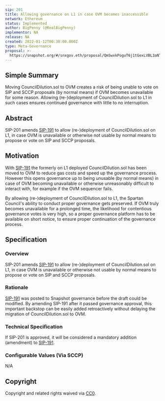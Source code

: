 ```yaml
---
sip: 201
title: Allowing governance on L1 in case OVM becomes inaccessible
network: Ethereum
status: Implemented
author: BigPenny (@RealBigPenny)
implementor: NA
release: NA
created: 2022-01-12T00:30:00.000Z
type: Meta-Governance
proposal: >-
  https://snapshot.org/#/snxgov.eth/proposal/QmSwxkPoguT6j1tGexLVBL3aNTRJ3dLwCVFaFNGPpDP2FP
---
```


## Simple Summary

<!--"If you can't explain it simply, you don't understand it well enough." Simply describe the outcome the proposed changes intends to achieve. This should be non-technical and accessible to a casual community member.-->

Moving CouncilDilution.sol to OVM creates a risk of being unable to vote on SIP and SCCP proposals (by normal means) if OVM becomes unavailable for some reason. Allowing (re-)deployment of CouncilDilution.sol to L1 in such cases ensures continued governance with little to no interruption. 

## Abstract

<!--A short (~200 word) description of the proposed change, the abstract should clearly describe the proposed change. This is what *will* be done if the SIP is implemented, not *why* it should be done or *how* it will be done. If the SIP proposes deploying a new contract, write, "We propose to deploy a new contract that will do x".-->

SIP-201 amends [SIP-191](https://sips.synthetix.io/sips/sip-191/) to allow (re-)deployment of CouncilDilution.sol on L1, in case OVM is unavailable or otherwise not usable by normal means to propose or vote on SIP and SCCP proposals.

## Motivation

<!--This is the problem statement. This is the *why* of the SIP. It should clearly explain *why* the current state of the protocol is inadequate.  It is critical that you explain *why* the change is needed, if the SIP proposes changing how something is calculated, you must address *why* the current calculation is inaccurate or wrong. This is not the place to describe how the SIP will address the issue!-->

With [SIP-191](https://sips.synthetix.io/sips/sip-191/) the formerly on L1 deployed CouncilDilution.sol has been moved to OVM to reduce gas costs and speed up the governance process. However this opens governance up to being unusable (by normal means) in case of OVM becoming unavailable or otherwise unreasonably difficult to interact with, for example if the OVM sequencer fails.

By allowing (re-)deployment of CouncilDilution.sol to L1, the Spartan Council's ability to conduct proper governance gets preserved. If OVM truly becomes unavailable for a prolonged time, the likelihood for contentious governance votes is very high, so a proper governance platform has to be available on short notice, to ensure proper continuation of the governance process.

## Specification

<!--The specification should describe the syntax and semantics of any new feature, there are five sections
1. Overview
2. Rationale
3. Technical Specification
4. Test Cases
5. Configurable Values
-->

### Overview

<!--This is a high-level overview of *how* the SIP will solve the problem. The overview should clearly describe how the new feature will be implemented-->

SIP-201 amends [SIP-191](https://sips.synthetix.io/sips/sip-191/) to allow (re-)deployment of CouncilDilution.sol on L1, in case OVM is unavailable or otherwise not usable by normal means to propose or vote on SIP and SCCP proposals.

### Rationale

<!--This is where you explain the reasoning behind how you propose to solve the problem. Why did you propose to implement the change in this way, what were the considerations and trade-offs? The rationale fleshes out what motivated the design and why particular design decisions were made. It should describe alternate designs that were considered and related work. The rationale may also provide evidence of consensus within the community, and should discuss important objections or concerns raised during discussion.-->

[SIP-191](https://sips.synthetix.io/sips/sip-191/) was posted to Snapshot governance before the draft could be modified. By amending SIP-191 after it passed governance approval, this important backstop can be easily added retroactively without delaying the migration of CouncilDilution.sol to OVM.

### Technical Specification

If SIP-201 is approved, it will be considered a mandatory addition (amendment) to [SIP-191](https://sips.synthetix.io/sips/sip-191/).

### Configurable Values (Via SCCP)

<!--Please list all values configurable via SCCP under this implementation.-->

N/A

## Copyright

Copyright and related rights waived via [CC0](https://creativecommons.org/publicdomain/zero/1.0/).
